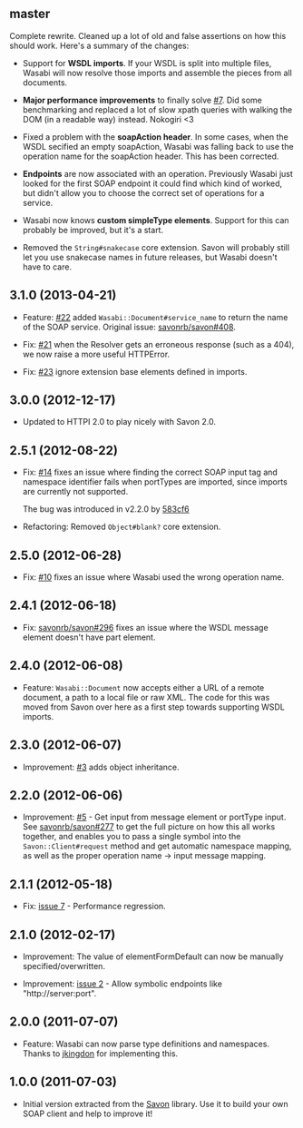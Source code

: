 ## master

Complete rewrite. Cleaned up a lot of old and false assertions on how this should work.
Here's a summary of the changes:

* Support for **WSDL imports**. If your WSDL is split into multiple files, Wasabi will
  now resolve those imports and assemble the pieces from all documents.

* **Major performance improvements** to finally solve [#7](https://github.com/savonrb/wasabi/issues/7).
  Did some benchmarking and replaced a lot of slow xpath queries with walking
  the DOM (in a readable way) instead. Nokogiri <3

* Fixed a problem with the **soapAction header**. In some cases, when the WSDL secified an
  empty soapAction, Wasabi was falling back to use the operation name for the soapAction header.
  This has been corrected.

* **Endpoints** are now associated with an operation. Previously Wasabi just looked for
  the first SOAP endpoint it could find which kind of worked, but didn't allow you to
  choose the correct set of operations for a service.

* Wasabi now knows **custom simpleType elements**. Support for this can probably be improved, but it's a start.

* Removed the `String#snakecase` core extension. Savon will probably still let you use
  snakecase names in future releases, but Wasabi doesn't have to care.

## 3.1.0 (2013-04-21)

* Feature: [#22](https://github.com/savonrb/wasabi/issues/22) added `Wasabi::Document#service_name`
  to return the name of the SOAP service. Original issue: [savonrb/savon#408](https://github.com/savonrb/savon/pull/408).

* Fix: [#21](https://github.com/savonrb/wasabi/issues/21) when the Resolver gets an
  erroneous response (such as a 404), we now raise a more useful HTTPError.

* Fix: [#23](https://github.com/savonrb/wasabi/issues/23) ignore extension base elements
  defined in imports.

## 3.0.0 (2012-12-17)

* Updated to HTTPI 2.0 to play nicely with Savon 2.0.

## 2.5.1 (2012-08-22)

* Fix: [#14](https://github.com/savonrb/wasabi/issues/14) fixes an issue where
  finding the correct SOAP input tag and namespace identifier fails when portTypes
  are imported, since imports are currently not supported.

  The bug was introduced in v2.2.0 by [583cf6](https://github.com/savonrb/wasabi/commit/583cf658f1953411a7a7a4c22923fa0a046c8d6d)

* Refactoring: Removed `Object#blank?` core extension.

## 2.5.0 (2012-06-28)

* Fix: [#10](https://github.com/savonrb/wasabi/issues/10) fixes an issue where
  Wasabi used the wrong operation name.

## 2.4.1 (2012-06-18)

* Fix: [savonrb/savon#296](https://github.com/savonrb/savon/issues/296) fixes an issue where
  the WSDL message element doesn't have part element.

## 2.4.0 (2012-06-08)

* Feature: `Wasabi::Document` now accepts either a URL of a remote document,
  a path to a local file or raw XML. The code for this was moved from Savon over
  here as a first step towards supporting WSDL imports.

## 2.3.0 (2012-06-07)

* Improvement: [#3](https://github.com/savonrb/wasabi/pull/3) adds object inheritance.

## 2.2.0 (2012-06-06)

* Improvement: [#5](https://github.com/savonrb/wasabi/pull/5) - Get input from message
  element or portType input. See [savonrb/savon#277](https://github.com/savonrb/savon/pull/277)
  to get the full picture on how this all works together, and enables you to pass a single
  symbol into the `Savon::Client#request` method and get automatic namespace mapping, as well
  as the proper operation name -> input message mapping.

## 2.1.1 (2012-05-18)

* Fix: [issue 7](https://github.com/savonrb/wasabi/issues/7) - Performance regression.

## 2.1.0 (2012-02-17)

* Improvement: The value of elementFormDefault can now be manually specified/overwritten.

* Improvement: [issue 2](https://github.com/savonrb/wasabi/issues/2) - Allow symbolic endpoints
  like "http://server:port".

## 2.0.0 (2011-07-07)

* Feature: Wasabi can now parse type definitions and namespaces.
  Thanks to [jkingdon](https://github.com/jkingdon) for implementing this.

## 1.0.0 (2011-07-03)

* Initial version extracted from the [Savon](http://rubygems.org/gems/savon) library.
  Use it to build your own SOAP client and help to improve it!
